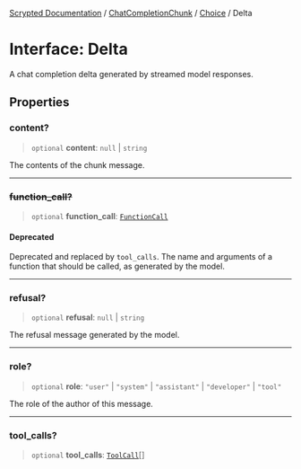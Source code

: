 [Scrypted Documentation](../../../../../globals.md) / [ChatCompletionChunk](../../../index.md) / [Choice](../index.md) / Delta

# Interface: Delta

A chat completion delta generated by streamed model responses.

## Properties

### content?

> `optional` **content**: `null` \| `string`

The contents of the chunk message.

***

### ~~function\_call?~~

> `optional` **function\_call**: [`FunctionCall`](../namespaces/Delta/interfaces/FunctionCall.md)

#### Deprecated

Deprecated and replaced by `tool_calls`. The name and arguments of a
function that should be called, as generated by the model.

***

### refusal?

> `optional` **refusal**: `null` \| `string`

The refusal message generated by the model.

***

### role?

> `optional` **role**: `"user"` \| `"system"` \| `"assistant"` \| `"developer"` \| `"tool"`

The role of the author of this message.

***

### tool\_calls?

> `optional` **tool\_calls**: [`ToolCall`](../namespaces/Delta/interfaces/ToolCall.md)[]
